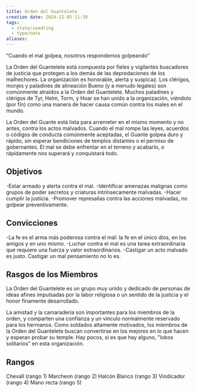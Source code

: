 ```yaml
---
title: Orden del Guantelete
creation date: 2024-12-05 11:39
tags:
  - state/seedling
  - type/note
aliases:
---
```

“Cuando el mal golpea, nosotros respondemos golpeando”

La Orden del Guantelete está compuesta por fieles y vigilantes buscadores de justicia que protegen a los demás de las depredaciones de los malhechores. La organización es honorable, alerta y suspicaz. Los clérigos, monjes y paladines de alineación Bueno (y a menudo legales) son comúnmente atraídos a la Orden del Guantelete.
Muchos paladines y clérigos de Tyr, Helm, Torm, y Hoar se han unido a la organización, viéndolo (por fín) como una manera de hacer causa común contra los males en el mundo.

La Orden del Guante está lista para arremeter en el mismo momento y no antes, contra los actos malvados. Cuando el mal rompe las leyes, acuerdos o códigos de conducta comúnmente aceptadas, el Guante golpea duro y rápido, sin esperar bendiciones de templos distantes o el permiso de gobernantes. El mal se debe enfrentar en el terreno y acabarlo, o rápidamente nos superará y conquistará todo.

## Objetivos

-Estar armado y alerta contra el mal.
-Identificar amenazas malignas como grupos de poder secretos y criaturas intrínsecamente malvadas.
-Hacer cumplir la justicia.
-Promover represalias contra las acciones malvadas, no golpear preventivamente.

## Convicciones

-La fe es el arma más poderosa contra el mal: la fe en el único dios, en los amigos y en uno mismo.
-Luchar contra el mal es una tarea extraordinaria que requiere una fuerza y valor extraordinarios.
-Castigar un acto malvado es justo. Castigar un mal pensamiento no lo es.

## Rasgos de los Miembros

La Orden del Guantelete es un grupo muy unido y dedicado de personas de ideas afines impulsadas por la labor religiosa o un sentido de la justicia y el honor finamente desarrollado.

La amistad y la camaradería son importantes para los miembros de la orden, y comparten una confianza y un vínculo normalmente reservado para los hermanos. Como soldados altamente motivados, los miembros de la Orden del Guantelete buscan convertirse en los mejores en lo que hacen y esperan probar su temple. Hay pocos, si es que hay alguno, "lobos solitarios" en esta organización.

## Rangos

Chevall (rango 1)
Marcheon (rango 2)
Halcón Blanco (rango 3)
Vindicador (rango 4)
Mano recta (rango 5)